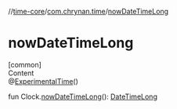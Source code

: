 //[time-core](../../index.md)/[com.chrynan.time](index.md)/[nowDateTimeLong](now-date-time-long.md)



# nowDateTimeLong  
[common]  
Content  
@[ExperimentalTime](https://kotlinlang.org/api/latest/jvm/stdlib/kotlin.time/-experimental-time/index.html)()  
  
fun Clock.[nowDateTimeLong](now-date-time-long.md)(): [DateTimeLong](-date-time-long/index.md)  



